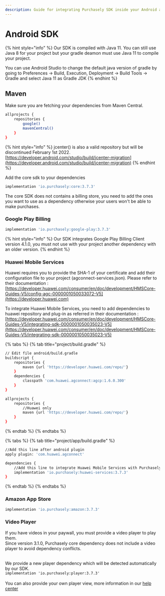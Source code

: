 ```yaml
---
description: Guide for integrating Purchasely SDK inside your Android app
---
```


# Android SDK



{% hint style="info" %}
Our SDK is compiled with Java 11. You can still use Java 8 for your project but your gradle deamon must use Java 11 to compile your project.

You can use Android Studio to change the default java version of gradle by going to Preferences -> Build, Execution, Deployment -> Build Tools -> Gradle and select Java 11 as Gradle JDK
{% endhint %}

## **Maven**

Make sure you are fetching your dependencies from Maven Central.

```bash
allprojects {
    repositories {
        google()
        mavenCentral()
    }
}
```

{% hint style="info" %}
jcenter() is also a valid repository but will be discontinued February 1st 2022.\
[https://developer.android.com/studio/build/jcenter-migration](https://developer.android.com/studio/build/jcenter-migration)
{% endhint %}

Add the core sdk to your dependencies

```bash
implementation 'io.purchasely:core:3.7.3'
```

The core SDK does not contains a billing store, you need to add the ones you want to use as a dependency otherwise your users won't be able to make purchases.

### Google Play Billing

```bash
implementation 'io.purchasely:google-play:3.7.3'
```

{% hint style="info" %}
Our SDK integrates Google Play Billing Client version 4.1.0, you must not use with your project another dependency with an older version.
{% endhint %}

### Huawei Mobile Services

Huawei requires you to provide the SHA-1 of your certificate and add their configuration file to your project (agconnect-services.json). Please refer to their documentation : [https://developer.huawei.com/consumer/en/doc/development/HMSCore-Guides-V5/config-agc-0000001050033072-V5](https://developer.huawei.com)

To integrate Huawei Mobile Services, you need to add dependencies to huawei repository and plug-in as referred in their documentation : [https://developer.huawei.com/consumer/en/doc/development/HMSCore-Guides-V5/integrating-sdk-0000001050035023-V5](https://developer.huawei.com/consumer/en/doc/development/HMSCore-Guides-V5/integrating-sdk-0000001050035023-V5)

{% tabs %}
{% tab title="project/build.gradle" %}
```bash
// Edit file android/build.gradle
buildscript {
    repositories {
        maven {url 'https://developer.huawei.com/repo/'}
    }
    dependencies {
        classpath 'com.huawei.agconnect:agcp:1.6.0.300'
    }
}

allprojects {
    repositories {
        //Huawei only
        maven {url 'https://developer.huawei.com/repo/'}
    }
}
```
{% endtab %}
{% endtabs %}

{% tabs %}
{% tab title="project/app/build.gradle" %}
```bash
//Add this line after android plugin
apply plugin: 'com.huawei.agconnect'

dependencies {
    //Add this line to integrate Huawei Mobile Services with Purchasely
    implementation 'io.purchasely:huawei-services:3.7.3'
}

```
{% endtab %}
{% endtabs %}

### Amazon App Store

```bash
implementation 'io.purchasely:amazon:3.7.3'
```

### Video Player

If you have videos in your paywall, you must provide a video player to play them. \
Since version 3.1.0, Purchasely core dependency does not include a video player to avoid dependency conflicts.

\
We provide a new player dependency which will be detected automatically by our SDK.\
`implementation 'io.purchasely:player:3.7.3'`\
\
You can also provide your own player view, more information in our [help center](https://help.purchasely.com/en/articles/5963004-display-a-video-on-android-devices)

